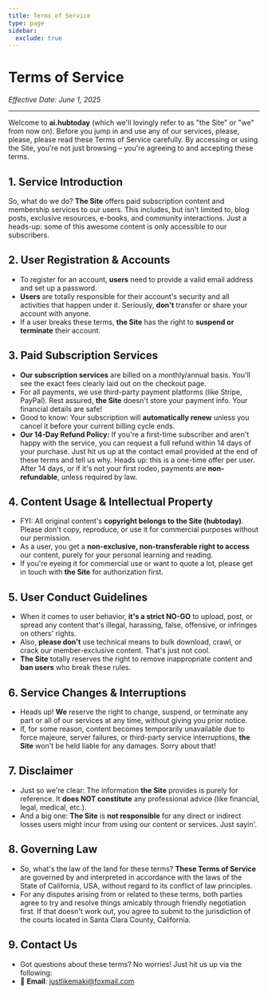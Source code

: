 ```yaml
---
title: Terms of Service
type: page
sidebar:
  exclude: true
---
```

# Terms of Service

*Effective Date: June 1, 2025*

---

Welcome to **ai.hubtoday** (which we'll lovingly refer to as "the Site" or "we" from now on). Before you jump in and use any of our services, please, please, please read these Terms of Service carefully. By accessing or using the Site, you're not just browsing – you're agreeing to and accepting these terms.

## 1. Service Introduction
So, what do we do? **The Site** offers paid subscription content and membership services to our users. This includes, but isn't limited to, blog posts, exclusive resources, e-books, and community interactions. Just a heads-up: some of this awesome content is only accessible to our subscribers.

## 2. User Registration & Accounts
*   To register for an account, **users** need to provide a valid email address and set up a password.
*   **Users** are totally responsible for their account's security and all activities that happen under it. Seriously, **don't** transfer or share your account with anyone.
*   If a user breaks these terms, **the Site** has the right to **suspend or terminate** their account.

## 3. Paid Subscription Services
*   **Our subscription services** are billed on a monthly/annual basis. You'll see the exact fees clearly laid out on the checkout page.
*   For all payments, we use third-party payment platforms (like Stripe, PayPal). Rest assured, **the Site** doesn't store your payment info. Your financial details are safe!
*   Good to know: Your subscription will **automatically renew** unless you cancel it before your current billing cycle ends.
*   **Our 14-Day Refund Policy:** If you're a first-time subscriber and aren't happy with the service, you can request a full refund within 14 days of your purchase. Just hit us up at the contact email provided at the end of these terms and tell us why. Heads up: this is a one-time offer per user. After 14 days, or if it's not your first rodeo, payments are **non-refundable**, unless required by law.

## 4. Content Usage & Intellectual Property
*   FYI: All original content's **copyright belongs to the Site (hubtoday)**. Please don't copy, reproduce, or use it for commercial purposes without our permission.
*   As a user, you get a **non-exclusive, non-transferable right to access** our content, purely for your personal learning and reading.
*   If you're eyeing it for commercial use or want to quote a lot, please get in touch with **the Site** for authorization first.

## 5. User Conduct Guidelines
*   When it comes to user behavior, **it's a strict NO-GO** to upload, post, or spread any content that's illegal, harassing, false, offensive, or infringes on others' rights.
*   Also, **please don't** use technical means to bulk download, crawl, or crack our member-exclusive content. That's just not cool.
*   **The Site** totally reserves the right to remove inappropriate content and **ban users** who break these rules.

## 6. Service Changes & Interruptions
*   Heads up! **We** reserve the right to change, suspend, or terminate any part or all of our services at any time, without giving you prior notice.
*   If, for some reason, content becomes temporarily unavailable due to force majeure, server failures, or third-party service interruptions, **the Site** won't be held liable for any damages. Sorry about that!

## 7. Disclaimer
*   Just so we're clear: The information **the Site** provides is purely for reference. It **does NOT constitute** any professional advice (like financial, legal, medical, etc.).
*   And a big one: **The Site** is **not responsible** for any direct or indirect losses users might incur from using our content or services. Just sayin'.

## 8. Governing Law
*   So, what's the law of the land for these terms? **These Terms of Service** are governed by and interpreted in accordance with the laws of the State of California, USA, without regard to its conflict of law principles.
*   For any disputes arising from or related to these terms, both parties agree to try and resolve things amicably through friendly negotiation first. If that doesn't work out, you agree to submit to the jurisdiction of the courts located in Santa Clara County, California.

## 9. Contact Us
*   Got questions about these terms? No worries! Just hit us up via the following:
*   📧 **Email**: [justlikemaki@foxmail.com](mailto:justlikemaki@foxmail.com)
